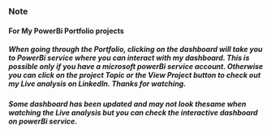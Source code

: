 ### Note
#### For My PowerBi Portfolio projects
##### When going through the Portfolio, clicking on the dashboard will take you to PowerBi service where you can interact with my dashboard. This is possible only if you have a microsoft powerBi service account. Otherwise you can click on the project Topic or the View Project button to check out my Live analysis on LinkedIn. Thanks for watching.

##### Some dashboard has been updated and may not look thesame when watching the Live analysis but you can check the interactive dashboard on powerBi service.

